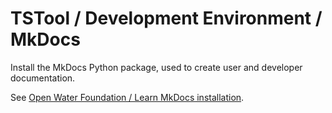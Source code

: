 # TSTool / Development Environment / MkDocs #

Install the MkDocs Python package, used to create user and developer documentation.

See [Open Water Foundation / Learn MkDocs installation](https://learn.openwaterfoundation.org/owf-learn-mkdocs/install/).
